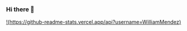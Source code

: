 ### Hi there 👋

[!(https://github-readme-stats.vercel.app/api?username=WilliamMendez)](https://github.com/WilliamMendez/github-readme-stats)


<!--
**WilliamMendez/WilliamMendez** is a ✨ _special_ ✨ repository because its `README.md` (this file) appears on your GitHub profile.

Here are some ideas to get you started:

- 🔭 I’m currently working on ...
- 🌱 I’m currently learning ...
- 👯 I’m looking to collaborate on ...
- 🤔 I’m looking for help with ...
- 💬 Ask me about ...
- 📫 How to reach me: ...
- 😄 Pronouns: ...
- ⚡ Fun fact: ...
-->
